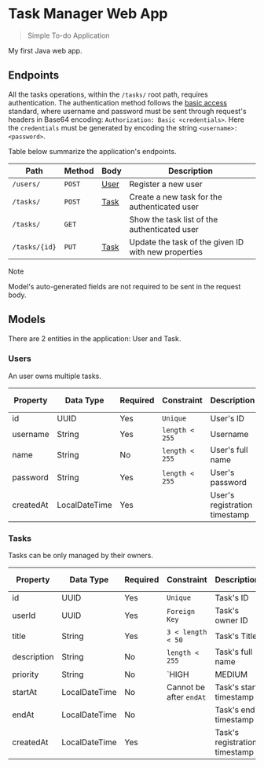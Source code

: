 # Task Manager Web App

> Simple To-do Application

My first Java web app.

## Endpoints

All the tasks operations, within the `/tasks/` root path, requires authentication. The authentication method follows the [basic access](https://en.wikipedia.org/wiki/Basic_access_authentication) standard, where username and password must be sent through request's headers in Base64 encoding: `Authorization: Basic <credentials>`. Here the `credentials` must be generated by encoding the string `<username>:<password>`.

Table below summarize the application's endpoints.

| Path          | Method | Body              | Description                                         |
| ------------- | ------ | ----------------- | --------------------------------------------------- |
| `/users/`     | `POST` | [User](#users)    | Register a new user                                 |
| `/tasks/`     | `POST` | [Task](#tasks)    | Create a new task for the authenticated user        |
| `/tasks/`     | `GET`  |                   | Show the task list of the authenticated user        |
| `/tasks/{id}` | `PUT`  | [Task](#tasks)    | Update the task of the given ID with new properties |

> [!NOTE]  
> Model's auto-generated fields are not required to be sent in the request body.

## Models

There are 2 entities in the application: User and Task.

### Users

An user owns multiple tasks.

| Property      | Data Type     | Required  | Constraint     | Description                   | Autogenerated ? |
| ------------- | ------------- | --------- | -------------- | ----------------------------- | ----------------|
| id            | UUID          | Yes       | `Unique      ` | User's ID                     | Yes             |
| username      | String        | Yes       | `length < 255` | Username                      | No              |
| name          | String        | No        | `length < 255` | User's full name              | No              |
| password      | String        | Yes       | `length < 255` | User's password               | No              |
| createdAt     | LocalDateTime | Yes       |                | User's registration timestamp | Yes             |


### Tasks

Tasks can be only managed by their owners.

| Property      | Data Type     | Required  | Constraint              | Description                   | Autogenerated ? |
| ------------- | ------------- | --------- | ----------------------- | ----------------------------- | ----------------|
| id            | UUID          | Yes       | `Unique`                | Task's ID                     | Yes             |
| userId        | UUID          | Yes       | `Foreign Key`           | Task's owner ID               | Yes             |
| title         | String        | Yes       | `3 < length < 50`       | Task's Title                  | No              |
| description   | String        | No        | `length < 255`          | Task's full name              | No              |
| priority      | String        | No        | `HIGH | MEDIUM | LOW`   | Task's password               | No              |
| startAt       | LocalDateTime | No        | Cannot be after `endAt` | Task's start timestamp        | No              |
| endAt         | LocalDateTime | No        |                         | Task's end timestamp          | No              |
| createdAt     | LocalDateTime | Yes       |                         | Task's registration timestamp | Yes             |